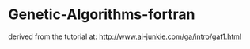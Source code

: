 # Genetic-Algorithms-fortran
derived from the tutorial at:
http://www.ai-junkie.com/ga/intro/gat1.html
